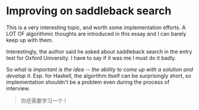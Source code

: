 # Improving on saddleback search

This is a very interesting topic, and worth some implementation efforts. A LOT OF algorithmic thoughts are introduced in this essay and I can barely keep up with them.

Interestingly, the author said he asked about saddleback search in the entry test for Oxford University. I have to say if it was me I must do it badly.

So *what is important is the idea -- the ability to come up with a solution and develop it*. Esp. for Haskell, the algorithm itself can be surprisingly short, so implementation shouldn't be a problem even during the process of interview.

> 你还需要学习一个！


